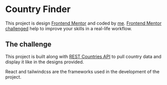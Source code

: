 # Country Finder 

This project is design [Frontend Mentor](https://www.frontendmentor.io) and coded by [me](https://github.com/Hikmahx). [Frontend Mentor challenged](https://www.frontendmentor.io) help to improve your skills in a real-life workflow.

## The challenge

This project is built along with [REST Countries API](https://restcountries.eu) to pull country data and display it like in the designs provided.

React and tailwindcss are the frameworks used in the development of the project.